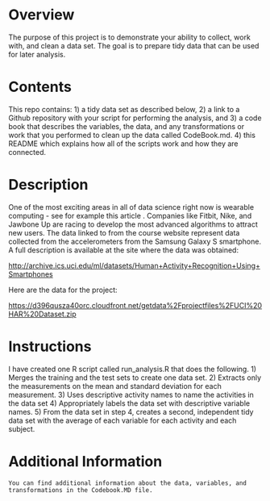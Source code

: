 # Overview
The purpose of this project is to demonstrate your ability to collect, work with, and clean a data set. The goal is to prepare tidy data that can be used for later analysis.

# Contents
This repo contains: 
	1) a tidy data set as described below, 
	2) a link to a Github repository with your script for performing the analysis, and 
	3) a code book that describes the variables, the data, and any transformations or work that you performed to clean up the data called CodeBook.md. 
	4) this README which explains how all of the scripts work and how they are connected.  

# Description
One of the most exciting areas in all of data science right now is wearable computing - see for example this article . Companies like Fitbit, Nike, and Jawbone Up are racing to develop the most advanced algorithms to attract new users. The data linked to from the course website represent data collected from the accelerometers from the Samsung Galaxy S smartphone. A full description is available at the site where the data was obtained: 

http://archive.ics.uci.edu/ml/datasets/Human+Activity+Recognition+Using+Smartphones 

Here are the data for the project: 

https://d396qusza40orc.cloudfront.net/getdata%2Fprojectfiles%2FUCI%20HAR%20Dataset.zip 

# Instructions
I have created one R script called run_analysis.R that does the following. 
	1) Merges the training and the test sets to create one data set.
	2) Extracts only the measurements on the mean and standard deviation for each measurement. 
	3) Uses descriptive activity names to name the activities in the data set
	4) Appropriately labels the data set with descriptive variable names. 
	5) From the data set in step 4, creates a second, independent tidy data set with the average of each variable for each activity and each subject.

# Additional Information
	You can find additional information about the data, variables, and transformations in the Codebook.MD file.
